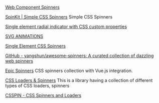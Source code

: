 
[Web Component Spinners](https://wc-spinners.cjennings.dev)

[SpinKit | Simple CSS Spinners](https://tobiasahlin.com/spinkit)
Simple CSS Spinners

[Single element radial indicator with CSS custom properties](https://codepen.io/keithclark/pen/aEbEoo)

[SVG ANIMATIONS](https://andrew.wang-hoyer.com/experiments/svg-animations)

[Single Element CSS Spinners](https://projects.lukehaas.me/css-loaders)

[GitHub - yangshun/awesome-spinners: A curated collection of dazzling web spinners](https://github.com/yangshun/awesome-spinners)

[Epic Spinners](https://epic-spinners.epicmax.co/)
CSS spinners collection with Vue.js integration.

[CSS Loaders & Spinners](https://cssloaders.github.io/)
This is a library having a collection of different types of CSS loaders, spinners

[CSSPIN - CSS Spinners and Loaders](https://webkul.github.io/csspin)

